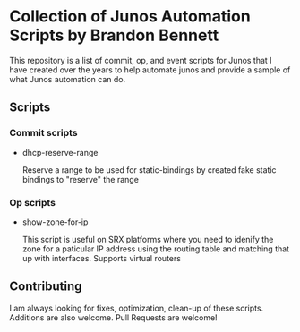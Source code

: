 # Collection of Junos Automation Scripts by Brandon Bennett

This repository is a list of commit, op, and event scripts for Junos that I have created over the years to help automate junos and provide a sample of what Junos automation can do.

## Scripts 

### Commit scripts
 * dhcp-reserve-range

    Reserve a range to be used for static-bindings by created fake static bindings to "reserve" the range

### Op scripts
 * show-zone-for-ip

   This script is useful on SRX platforms where you need to idenify the zone for a paticular IP address using the routing table and matching that up with interfaces.  Supports virtual routers



## Contributing
I am always looking for fixes, optimization, clean-up of these scripts.  Additions are also welcome.  Pull Requests are welcome!

